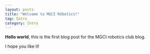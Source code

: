 ```yaml
---
layout: posts
title: "Welcome to MGCI Robotics!"
tag: Intro
category: Intro
---
```

**Hello world**, this is the first blog post for the MGCI robotics club blog.

I hope you like it!
